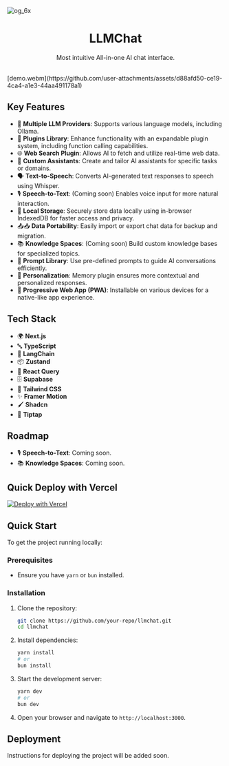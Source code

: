 
![og_6x](https://github.com/user-attachments/assets/4813a6b5-3294-4056-88bb-c536a45c220c)

<h1 align="center">LLMChat</h1>
<p align="center">Most intuitive All-in-one AI chat interface.</p>

<br/>
[demo.webm](https://github.com/user-attachments/assets/d88afd50-ce19-4ca4-a1e3-44aa491178a1)
<br/>

## Key Features

- 🧠 **Multiple LLM Providers**: Supports various language models, including Ollama.
- 🔌 **Plugins Library**: Enhance functionality with an expandable plugin system, including function calling capabilities.
- 🌐 **Web Search Plugin**: Allows AI to fetch and utilize real-time web data.
- 🤖 **Custom Assistants**: Create and tailor AI assistants for specific tasks or domains.
- 🗣️ **Text-to-Speech**: Converts AI-generated text responses to speech using Whisper.
- 🎙️ **Speech-to-Text**: (Coming soon) Enables voice input for more natural interaction.
- 💾 **Local Storage**: Securely store data locally using in-browser IndexedDB for faster access and privacy.
- 📤📥 **Data Portability**: Easily import or export chat data for backup and migration.
- 📚 **Knowledge Spaces**: (Coming soon) Build custom knowledge bases for specialized topics.
- 📝 **Prompt Library**: Use pre-defined prompts to guide AI conversations efficiently.
- 👤 **Personalization**: Memory plugin ensures more contextual and personalized responses.
- 📱 **Progressive Web App (PWA)**: Installable on various devices for a native-like app experience.

## Tech Stack

- 🌍 **Next.js**
- 🔤 **TypeScript**
- 🧩 **LangChain**
- 📦 **Zustand**
- 🔄 **React Query**
- 🗄️ **Supabase**
- 🎨 **Tailwind CSS**
- ✨ **Framer Motion**
- 🖌️ **Shadcn**
- 📝 **Tiptap**

## Roadmap

- 🎙️ **Speech-to-Text**: Coming soon.
- 📚 **Knowledge Spaces**: Coming soon.

## Quick Deploy with Vercel
[![Deploy with Vercel](https://vercel.com/button)](https://vercel.com/new/clone?repository-url=https%3A%2F%2Fgithub.com%2Ftrendy-design%2Fllmchat&env=JINA_API_KEY&envDescription=JINA_API_KEY&envLink=https%3A%2F%2Fjina.ai%2Freader&project-name=llmchat-clone)


## Quick Start

To get the project running locally:

### Prerequisites

- Ensure you have `yarn` or `bun` installed.

### Installation

1. Clone the repository:
   ```bash
   git clone https://github.com/your-repo/llmchat.git
   cd llmchat
   ```

2. Install dependencies:
   ```bash
   yarn install
   # or
   bun install
   ```

3. Start the development server:
   ```bash
   yarn dev
   # or
   bun dev
   ```

4. Open your browser and navigate to `http://localhost:3000`.

## Deployment

Instructions for deploying the project will be added soon.

